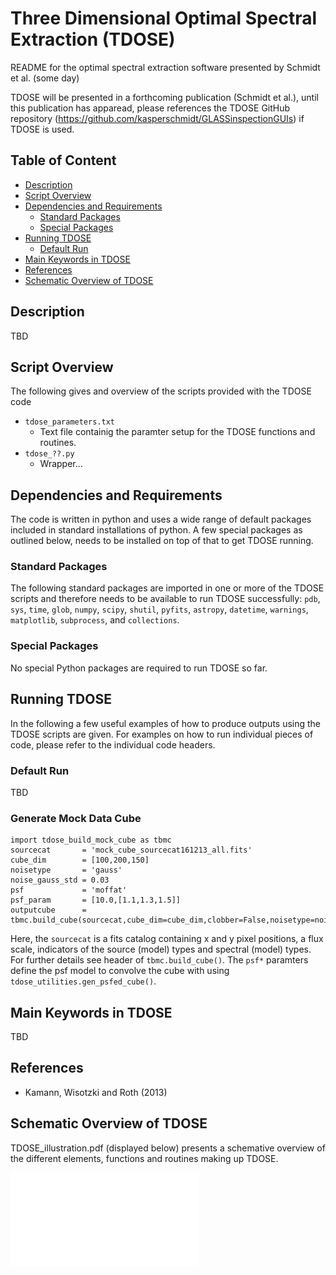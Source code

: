 
# Three Dimensional Optimal Spectral Extraction (TDOSE)

README for the optimal spectral extraction software presented by Schmidt et al. (some day)

TDOSE will be presented in a forthcoming publication (Schmidt et al.), until this publication has apparead, please references the TDOSE GitHub repository (https://github.com/kasperschmidt/GLASSinspectionGUIs) if TDOSE is used. 


## Table of Content

- [Description](#description)
- [Script Overview](#script-overview)
- [Dependencies and Requirements](#dependencies-and-requirements)
  - [Standard Packages](#standard-packages)
  - [Special Packages](#special-packages)
- [Running TDOSE](#running-tdose)
  - [Default Run](#default-run)
- [Main Keywords in TDOSE](#main-keywords-in-tdose)
- [References](#references)
- [Schematic Overview of TDOSE](#schematic-overview-of-tdose)

## Description

TBD

## Script Overview

The following gives and overview of the scripts provided with the TDOSE code

- `tdose_parameters.txt`
  - Text file containig the paramter setup for the TDOSE functions and routines.
- `tdose_??.py`
  - Wrapper...

## Dependencies and Requirements

The code is written in python and uses a wide range of default packages included in standard installations of python. A few special packages as outlined below, needs to be installed on top of that to get TDOSE running.

### Standard Packages

The following standard packages are imported in one or more of the TDOSE scripts and therefore needs to be available to run TDOSE successfully: 
`pdb`,
`sys`,
`time`,
`glob`,
`numpy`,
`scipy`,
`shutil`,
`pyfits`,
`astropy`,
`datetime`,
`warnings`,
`matplotlib`,
`subprocess`, and
`collections`.

### Special Packages

No special Python packages are required to run TDOSE so far.


## Running TDOSE

In the following a few useful examples of how to produce outputs using the TDOSE scripts are given. For examples on how to run individual pieces of code, please refer to the individual code headers.

### Default Run

TBD

### Generate Mock Data Cube

```
import tdose_build_mock_cube as tbmc
sourcecat       = 'mock_cube_sourcecat161213_all.fits'
cube_dim        = [100,200,150]
noisetype       = 'gauss'
noise_gauss_std = 0.03
psf             = 'moffat'
psf_param       = [10.0,[1.1,1.3,1.5]]
outputcube      = tbmc.build_cube(sourcecat,cube_dim=cube_dim,clobber=False,noisetype=noise,noise_gauss_std=noise_gauss_std,psf=psf,psf_param=psf_param)

```
Here, the `sourcecat` is a fits catalog containing x and y pixel positions, a flux scale, indicators of the source (model) types and spectral (model) types. For further details see header of `tbmc.build_cube()`. The `psf*` paramters define the psf model to convolve the cube with using `tdose_utilities.gen_psfed_cube()`.

## Main Keywords in TDOSE 

TBD

## References 

- Kamann, Wisotzki and Roth (2013)

## Schematic Overview of TDOSE
TDOSE_illustration.pdf (displayed below) presents a schemative overview of the different elements, functions and routines making up TDOSE.

![schematicTDOSEoverview](TDOSE_illustration.pdf)


